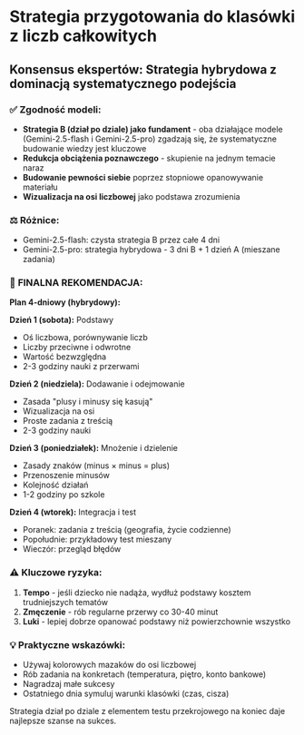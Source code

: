 # Strategia przygotowania do klasówki z liczb całkowitych

## Konsensus ekspertów: Strategia hybrydowa z dominacją systematycznego podejścia

### ✅ Zgodność modeli:
- **Strategia B (dział po dziale) jako fundament** - oba działające modele (Gemini-2.5-flash i Gemini-2.5-pro) zgadzają się, że systematyczne budowanie wiedzy jest kluczowe
- **Redukcja obciążenia poznawczego** - skupienie na jednym temacie naraz
- **Budowanie pewności siebie** poprzez stopniowe opanowywanie materiału
- **Wizualizacja na osi liczbowej** jako podstawa zrozumienia

### ⚖️ Różnice:
- Gemini-2.5-flash: czysta strategia B przez całe 4 dni
- Gemini-2.5-pro: strategia hybrydowa - 3 dni B + 1 dzień A (mieszane zadania)

### 🎯 **FINALNA REKOMENDACJA:**

**Plan 4-dniowy (hybrydowy):**

**Dzień 1 (sobota):** Podstawy
- Oś liczbowa, porównywanie liczb
- Liczby przeciwne i odwrotne
- Wartość bezwzględna
- 2-3 godziny nauki z przerwami

**Dzień 2 (niedziela):** Dodawanie i odejmowanie
- Zasada "plusy i minusy się kasują"
- Wizualizacja na osi
- Proste zadania z treścią
- 2-3 godziny nauki

**Dzień 3 (poniedziałek):** Mnożenie i dzielenie
- Zasady znaków (minus × minus = plus)
- Przenoszenie minusów
- Kolejność działań
- 1-2 godziny po szkole

**Dzień 4 (wtorek):** Integracja i test
- Poranek: zadania z treścią (geografia, życie codzienne)
- Popołudnie: przykładowy test mieszany
- Wieczór: przegląd błędów

### ⚠️ Kluczowe ryzyka:
1. **Tempo** - jeśli dziecko nie nadąża, wydłuż podstawy kosztem trudniejszych tematów
2. **Zmęczenie** - rób regularne przerwy co 30-40 minut
3. **Luki** - lepiej dobrze opanować podstawy niż powierzchownie wszystko

### 💡 Praktyczne wskazówki:
- Używaj kolorowych mazaków do osi liczbowej
- Rób zadania na konkretach (temperatura, piętro, konto bankowe)
- Nagradzaj małe sukcesy
- Ostatniego dnia symuluj warunki klasówki (czas, cisza)

Strategia dział po dziale z elementem testu przekrojowego na koniec daje najlepsze szanse na sukces.